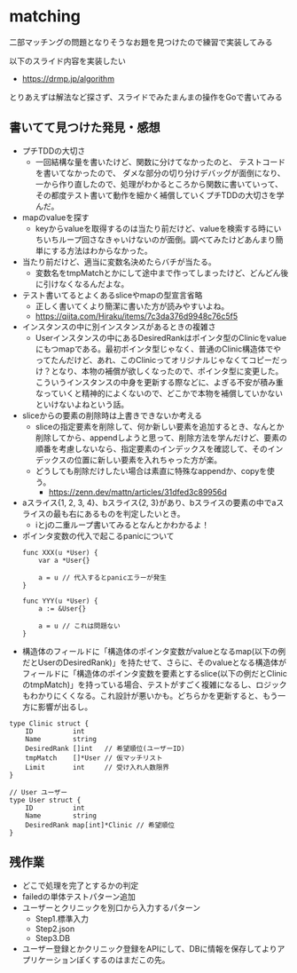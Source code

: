 # matching
二部マッチングの問題となりそうなお題を見つけたので練習で実装してみる

以下のスライド内容を実装したい

- https://drmp.jp/algorithm

とりあえずは解法など探さず、スライドでみたまんまの操作をGoで書いてみる


## 書いてて見つけた発見・感想
- プチTDDの大切さ
    - 一回結構な量を書いたけど、関数に分けてなかったのと、
        テストコードを書いてなかったので、
        ダメな部分の切り分けデバッグが面倒になり、一から作り直したので、処理がわかるところから関数に書いていって、その都度テスト書いて動作を細かく補償していくプチTDDの大切さを学んだ。
- mapのvalueを探す
    - keyからvalueを取得するのは当たり前だけど、valueを検索する時にいちいちループ回さなきゃいけないのが面倒。調べてみたけどあんまり簡単にする方法はわからなかった。
- 当たり前だけど、適当に変数名決めたらバチが当たる。
    - 変数名をtmpMatchとかにして途中まで作ってしまったけど、どんどん後に引けなくなるんだよな。
- テスト書いてるとよくあるsliceやmapの型宣言省略
    - 正しく書いてくより簡潔に書いた方が読みやすいよね。
    - https://qiita.com/Hiraku/items/7c3da376d9948c76c5f5
- インスタンスの中に別インスタンスがあるときの複雑さ
    - Userインスタンスの中にあるDesiredRankはポインタ型のClinicをvalueにもつmapである。最初ポインタ型じゃなく、普通のClinic構造体でやってたんだけど、あれ、このClinicってオリジナルじゃなくてコピーだっけ？となり、本物の補償が欲しくなったので、ポインタ型に変更した。こういうインスタンスの中身を更新する際などに、よぎる不安が積み重なっていくと精神的によくないので、どこかで本物を補償していかないといけないよねという話。
- sliceからの要素の削除時は上書きできないか考える
    - sliceの指定要素を削除して、何か新しい要素を追加するとき、なんとか削除してから、appendしようと思って、削除方法を学んだけど、要素の順番を考慮しないなら、指定要素のインデックスを確認して、そのインデックスの位置に新しい要素を入れちゃった方が楽。
    - どうしても削除だけしたい場合は素直に特殊なappendか、copyを使う。
        - https://zenn.dev/mattn/articles/31dfed3c89956d
- aスライス{1, 2, 3, 4}、bスライス{2, 3}があり、bスライスの要素の中でaスライスの最も右にあるものを判定したいとき。
    - iとjの二重ループ書いてみるとなんとかわかるよ！
- ポインタ変数の代入で起こるpanicについて
    ```golang
    func XXX(u *User) {
        var a *User{}

        a = u // 代入するとpanicエラーが発生
    }
    ```
    ```golang
    func YYY(u *User) {
        a := &User{}

        a = u // これは問題ない
    }
    ```
- 構造体のフィールドに「構造体のポインタ変数がvalueとなるmap(以下の例だとUserのDesiredRank)」を持たせて、さらに、そのvalueとなる構造体がフィールドに「構造体のポインタ変数を要素とするslice(以下の例だとClinicのtmpMatch)」を持っている場合、テストがすごく複雑になるし、ロジックもわかりにくくなる。これ設計が悪いかも。どちらかを更新すると、もう一方に影響が出るし。
```golang
type Clinic struct {
	ID          int
	Name        string
	DesiredRank []int   // 希望順位(ユーザーID)
	tmpMatch    []*User // 仮マッチリスト
	Limit       int     // 受け入れ人数限界
}

// User ユーザー
type User struct {
	ID          int
	Name        string
	DesiredRank map[int]*Clinic // 希望順位
}
```

## 残作業
- どこで処理を完了とするかの判定
- failedの単体テストパターン追加
- ユーザーとクリニックを別口から入力するパターン
    - Step1.標準入力
    - Step2.json
    - Step3.DB
- ユーザー登録とかクリニック登録をAPIにして、DBに情報を保存してよりアプリケーションぽくするのはまだこの先。
